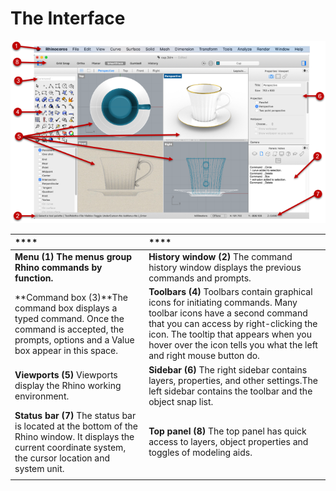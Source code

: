 # The Interface

![Some of the major features of the Rhino window.](../../.gitbook/assets/rhino-interface.png)

| \*\*\*\* | \*\*\*\* |
| :--- | :--- |
| **Menu \(1\) The menus group Rhino commands by function.** | **History window \(2\)** The command history window displays the previous commands and prompts. |
| **Command box \(3\)**The command box displays a typed command. Once the command is accepted, the prompts, options and a Value box appear in this space. | **Toolbars \(4\)** Toolbars contain graphical icons for initiating commands. Many toolbar icons have a second command that you can access by right-clicking the icon. The tooltip that appears when you hover over the icon tells you what the left and right mouse button do. |
| **Viewports \(5\)** Viewports display the Rhino working environment. | **Sidebar \(6\)** The right sidebar contains layers, properties, and other settings.The left sidebar contains the toolbar and the object snap list. |
| **Status bar \(7\)** The status bar is located at the bottom of the Rhino window. It displays the current coordinate system, the cursor location and system unit. | **Top panel \(8\)** The top panel has quick access to layers, object properties and toggles of modeling aids. |
|  |  |

